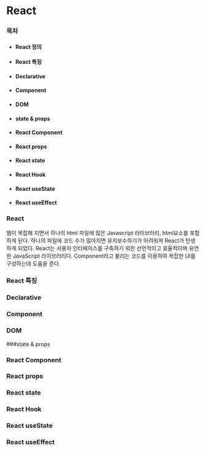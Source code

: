# React

### 목차

- #### React 정의
- #### React 특징
- #### Declarative
- #### Component
- #### DOM
- #### state  & props
- #### React Component
- #### React props
- #### React state
- #### React Hook
- #### React useState
- #### React useEffect


### React

웹이 복잡해 지면서 하나의 html 파일에 많은 Javascript 라이브러리, html요소를 포함하게 된다. 하나의 파일에 코드 수가 많아지면 유지보수하기가 어려워져 React가 탄생하게 되었다.
React는 사용자 인터페이스를 구축하기 위한 선언적이고 효율적이며 유연한 JavaScript 라이브러리다. Component라고 불리는 코드를 이용하여 복잡한 UI를 구성하는데 도움을 준다.

### React 특징

### Declarative


### Component

### DOM

###state  & props

### React Component


### React props


### React state


### React Hook


### React useState


### React useEffect


